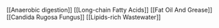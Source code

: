 [[Anaerobic digestion]]
[[Long-chain Fatty Acids]]
[[Fat Oil And Grease]]
[[Candida Rugosa Fungus]]
[[Lipids-rich Wastewater]]
